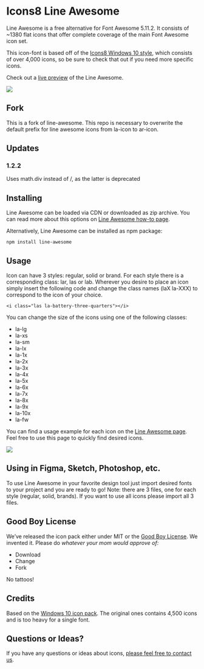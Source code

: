 # Icons8 Line Awesome

Line Awesome is a free alternative for Font Awesome 5.11.2.
It consists of ~1380 flat icons that offer complete coverage of the main Font Awesome icon set.

This icon-font is based off of the [Icons8 Windows 10 style](https://icons8.com/icons/windows),
which consists of over 4,000 icons, so be sure to check that out if you need more specific icons.

Check out a [live preview](https://icons8.com/line-awesome) of the Line Awesome.

![](https://i.imgur.com/NwWeIMO.png)

## Fork

This is a fork of line-awesome. This repo is necessary to overwrite the default prefix for line awesome icons from la-icon to ar-icon.

## Updates

### 1.2.2

Uses math.div instead of /, as the latter is deprecated

## Installing

Line Awesome can be loaded via CDN or downloaded as zip archive. You can read more about this options on [Line Awesome how-to page](https://icons8.com/line-awesome/howto).

Alternatively, Line Awesome can be installed as npm package:

```shell
npm install line-awesome
```

## Usage

Icon can have 3 styles: regular, solid or brand. For each style there is a corresponding class: lar, las or lab.
Wherever you desire to place an icon simply insert the following code and change the class names (laX la-XXX) to correspond to the icon of your choice.

```shell
<i class="las la-battery-three-quarters"></i>
```

You can change the size of the icons using one of the following classes:

-   la-lg
-   la-xs
-   la-sm
-   la-lx
-   la-1x
-   la-2x
-   la-3x
-   la-4x
-   la-5x
-   la-6x
-   la-7x
-   la-8x
-   la-9x
-   la-10x
-   la-fw

You can find a usage example for each icon on the [Line Awesome page](https://icons8.com/line-awesome). Feel free to use this page to quickly find desired icons.

![](https://i.imgur.com/kVi2xSH.png)

## Using in Figma, Sketch, Photoshop, etc.

To use Line Awesome in your favorite design tool just import desired fonts to your project and you are ready to go!
Note: there are 3 files, one for each style (regular, solid, brands). If you want to use all icons please import all 3 files.

## Good Boy License

We’ve released the icon pack either under MIT or the [Good Boy License](https://icons8.com/good-boy-license/). We invented it. Please do _whatever your mom would approve of:_

-   Download
-   Change
-   Fork

No tattoos!

## Credits

Based on the [Windows 10 icon pack](https://icons8.com/download-huge-windows8-set/). The original ones contains 4,500 icons and is too heavy for a single font.

## Questions or Ideas?

If you have any questions or ideas about icons, [please feel free to contact us](https://github.com/icons8/line-awesome/issues).
